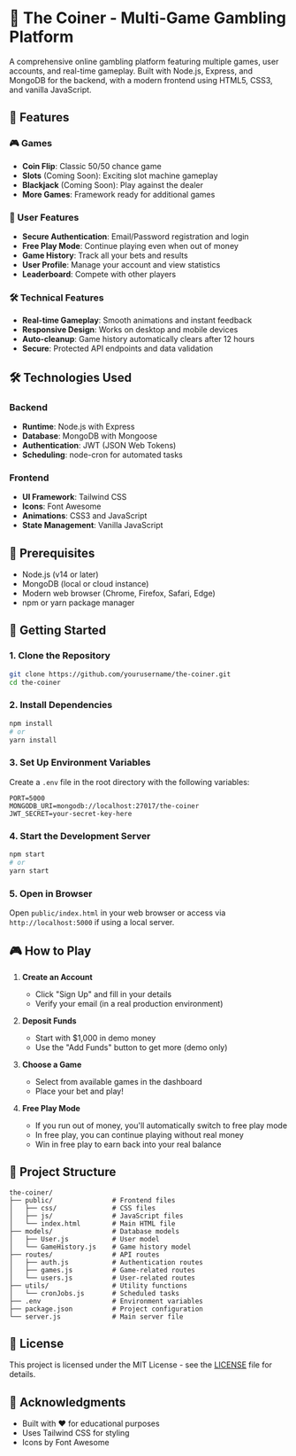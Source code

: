 # 🎰 The Coiner - Multi-Game Gambling Platform

A comprehensive online gambling platform featuring multiple games, user accounts, and real-time gameplay. Built with Node.js, Express, and MongoDB for the backend, with a modern frontend using HTML5, CSS3, and vanilla JavaScript.

## 🚀 Features

### 🎮 Games
- **Coin Flip**: Classic 50/50 chance game
- **Slots** (Coming Soon): Exciting slot machine gameplay
- **Blackjack** (Coming Soon): Play against the dealer
- **More Games**: Framework ready for additional games

### 👤 User Features
- **Secure Authentication**: Email/Password registration and login
- **Free Play Mode**: Continue playing even when out of money
- **Game History**: Track all your bets and results
- **User Profile**: Manage your account and view statistics
- **Leaderboard**: Compete with other players

### 🛠️ Technical Features
- **Real-time Gameplay**: Smooth animations and instant feedback
- **Responsive Design**: Works on desktop and mobile devices
- **Auto-cleanup**: Game history automatically clears after 12 hours
- **Secure**: Protected API endpoints and data validation

## 🛠️ Technologies Used

### Backend
- **Runtime**: Node.js with Express
- **Database**: MongoDB with Mongoose
- **Authentication**: JWT (JSON Web Tokens)
- **Scheduling**: node-cron for automated tasks

### Frontend
- **UI Framework**: Tailwind CSS
- **Icons**: Font Awesome
- **Animations**: CSS3 and JavaScript
- **State Management**: Vanilla JavaScript

## 📝 Prerequisites

- Node.js (v14 or later)
- MongoDB (local or cloud instance)
- Modern web browser (Chrome, Firefox, Safari, Edge)
- npm or yarn package manager

## 🚀 Getting Started

### 1. Clone the Repository
```bash
git clone https://github.com/yourusername/the-coiner.git
cd the-coiner
```

### 2. Install Dependencies
```bash
npm install
# or
yarn install
```

### 3. Set Up Environment Variables
Create a `.env` file in the root directory with the following variables:
```env
PORT=5000
MONGODB_URI=mongodb://localhost:27017/the-coiner
JWT_SECRET=your-secret-key-here
```

### 4. Start the Development Server
```bash
npm start
# or
yarn start
```

### 5. Open in Browser
Open `public/index.html` in your web browser or access via `http://localhost:5000` if using a local server.

## 🎮 How to Play

1. **Create an Account**
   - Click "Sign Up" and fill in your details
   - Verify your email (in a real production environment)

2. **Deposit Funds**
   - Start with $1,000 in demo money
   - Use the "Add Funds" button to get more (demo only)

3. **Choose a Game**
   - Select from available games in the dashboard
   - Place your bet and play!

4. **Free Play Mode**
   - If you run out of money, you'll automatically switch to free play mode
   - In free play, you can continue playing without real money
   - Win in free play to earn back into your real balance

## 🔧 Project Structure

```
the-coiner/
├── public/               # Frontend files
│   ├── css/              # CSS files
│   ├── js/               # JavaScript files
│   └── index.html        # Main HTML file
├── models/               # Database models
│   ├── User.js           # User model
│   └── GameHistory.js    # Game history model
├── routes/               # API routes
│   ├── auth.js           # Authentication routes
│   ├── games.js          # Game-related routes
│   └── users.js          # User-related routes
├── utils/                # Utility functions
│   └── cronJobs.js       # Scheduled tasks
├── .env                  # Environment variables
├── package.json          # Project configuration
└── server.js             # Main server file
```

## 📜 License

This project is licensed under the MIT License - see the [LICENSE](LICENSE) file for details.

## 🙏 Acknowledgments

- Built with ❤️ for educational purposes
- Uses Tailwind CSS for styling
- Icons by Font Awesome
